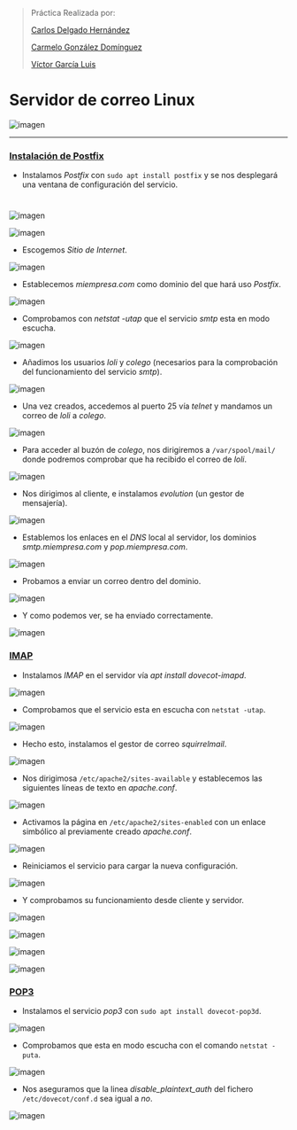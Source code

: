﻿
>Práctica Realizada por:
>
>[Carlos Delgado Hernández](https://github.com/carlsjdh)
>
>[Carmelo González Domínguez](https://github.com/SilverGG)
>
>[Víctor García Luis](https://github.com/victorvgl)


# Servidor de correo Linux

![imagen](./img/portada.jpg)

---

### [Instalación de Postfix](#1)

+ Instalamos *Postfix* con `sudo apt install postfix` y se nos desplegará una ventana de configuración del servicio.  

# <a name="1"></a>


![imagen](./img/004.png)  

![imagen](./img/001.png)

+ Escogemos *Sitio de Internet*.

![imagen](./img/002.png)

+ Establecemos *miempresa.com* como dominio del que hará uso *Postfix*.  

![imagen](./img/003.png)

+ Comprobamos con *netstat -utap* que el servicio *smtp* esta en modo escucha.  

![imagen](./img/005.png)

+  Añadimos los usuarios *loli* y *colego* (necesarios para la comprobación del funcionamiento del servicio *smtp*).  

![imagen](./img/007.png)

+  Una vez creados, accedemos al puerto 25 vía *telnet* y mandamos un correo de *loli* a *colego*.  

![imagen](./img/006.png)

+ Para acceder al buzón de *colego*, nos dirigiremos a `/var/spool/mail/` donde podremos comprobar que ha recibido el correo de *loli*.  

![imagen](./img/008.png)


+ Nos dirigimos al cliente, e instalamos *evolution* (un gestor de mensajería).  

![imagen](./img/009.png)

+ Establemos los enlaces en el *DNS* local al servidor, los dominios *smtp.miempresa.com* y *pop.miempresa.com*.  

![imagen](./img/010.png)

+ Probamos a enviar un correo dentro del dominio.  

![imagen](./img/012.png)

+ Y como podemos ver, se ha enviado correctamente.  

![imagen](./img/011.png)


### [IMAP](#2)  

+ Instalamos *IMAP* en el servidor vía *apt install dovecot-imapd*.  

![imagen](./img/013.png)

+ Comprobamos que el servicio esta en escucha con `netstat -utap`.  

![imagen](./img/014.png)

+ Hecho esto, instalamos el gestor de correo *squirrelmail*.  

![imagen](./img/015.png)

+ Nos dirigimosa `/etc/apache2/sites-available` y establecemos las siguientes líneas de texto en *apache.conf*.  

![imagen](./img/017.png)

+ Activamos la página en `/etc/apache2/sites-enabled` con un enlace simbólico al previamente creado *apache.conf*.  

![imagen](./img/018.png)

+ Reiniciamos el servicio para cargar la nueva configuración.  

![imagen](./img/019.png)

+ Y comprobamos su funcionamiento desde cliente y servidor.  

![imagen](./img/020.png)


![imagen](./img/021.png)


![imagen](./img/022.png)



![imagen](./img/023.png)


### [POP3](#3)  

+ Instalamos el servicio *pop3* con `sudo apt install dovecot-pop3d`.  

![imagen](./img/024.png)

+ Comprobamos que esta en modo escucha con el comando `netstat -puta`.  

![imagen](./img/025.png)

+ Nos aseguramos que la linea *disable_plaintext_auth* del fichero `/etc/dovecot/conf.d` sea igual a *no*.   

![imagen](./img/026.png)
